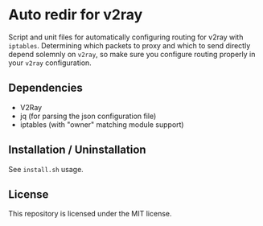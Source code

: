 # Auto redir for v2ray

Script and unit files for automatically configuring routing for v2ray with
`iptables`. Determining which packets to proxy and which to send directly
depend solemnly on `v2ray`, so make sure you configure routing properly in
your `v2ray` configuration.

## Dependencies

 - V2Ray
 - jq (for parsing the json configuration file)
 - iptables (with "owner" matching module support)

## Installation / Uninstallation

See `install.sh` usage.

## License

This repository is licensed under the MIT license.
